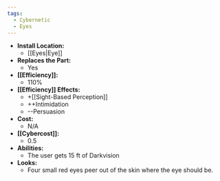 ```yaml
---
tags:
  - Cybernetic
  - Eyes
---
```

- **Install Location:**
	- [[Eyes|Eye]]
- **Replaces the Part:**
	- Yes
- **[[Efficiency]]:**
	- 110%
- **[[Efficiency]] Effects:**
	- +[[Sight-Based Perception]]
	- ++Intimidation
	- --Persuasion
- **Cost:**
	- N/A
- **[[Cybercost]]:**
	- 0.5
- **Abilities:**
	- The user gets 15 ft of Darkvision
- **Looks:**
	- Four small red eyes peer out of the skin where the eye should be.